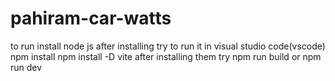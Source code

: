 ﻿# pahiram-car-watts
to run 
install node js
after installing try to run it in visual studio code(vscode)
npm install
npm install -D vite
after installing them
try npm run build or npm run dev
